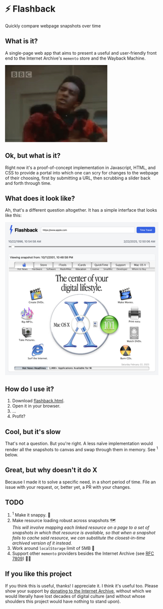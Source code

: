 # ⚡️ Flashback
Quickly compare webpage snapshots over time

## What is it?
A single-page web app that aims to present a useful and user-friendly front end to the Internet Archive's `memento` store and the Wayback Machine.

![](so-what-is-it-cat-red-dwarf.gif)

## Ok, but what is it?
Right now it's a proof-of-concept implementation in Javascript, HTML, and CSS to provide a portal into which one can scry for changes to the webpage of their choosing, first by submitting a URL, then scrubbing a slider back and forth through time.

## What does it look like?
Ah, that's a different question altogether. It has a simple interface that looks like this:

![Flashback UI](flashback.png)

## How do I use it?
 1. Download [flashback.html](flashback.html).
 2. Open it in your browser.
 3. ...
 4. Profit?

## Cool, but it's slow
That's not a question. But you're right. A less naïve implementation would render all the snapshots to canvas and swap through them in memory. See <sup>1</sup> below.

## Great, but why doesn't it do X
Because I made it to solve a specific need, in a short period of time. File an issue with your request, or, better yet, a PR with your changes.

## TODO
 1. <sup>1</sup> Make it snappy. 🫡
 2. Make resource loading robust across snapshots 🗺️<br /><em>This will involve mapping each linked resource on a page to a set of snapshots in which that resource is available, so that when a snapshot fails to cache said resource, we can substitute the closest-in-time archived version of it instead.</em>
 4. Work around `localStorage` limit of 5MB 💾
 5. Support other `memento` providers besides the Internet Archive (see [RFC 7809](https://mementoweb.org/guide/rfc/)) 🧑‍💻

## If you like this project
If you think this is useful, thanks! I appreciate it. I think it's useful too. Please show your support by [donating to the Internet Archive](https://archive.org/donate), without which we would literally have lost decades of digital culture (and without whose shoulders this project would have nothing to stand upon).
